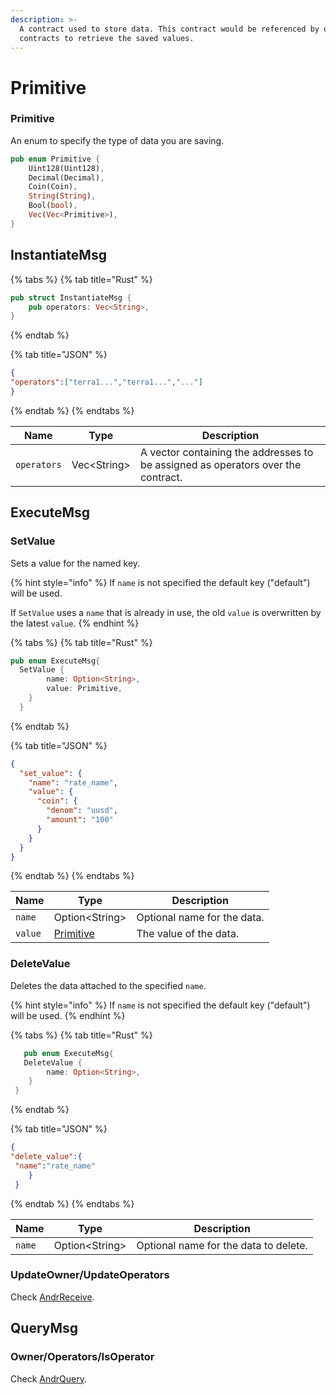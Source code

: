 ```yaml
---
description: >-
  A contract used to store data. This contract would be referenced by other
  contracts to retrieve the saved values.
---
```


# Primitive

### Primitive

An enum to specify the type of data you are saving.

```rust
pub enum Primitive {
    Uint128(Uint128),
    Decimal(Decimal),
    Coin(Coin),
    String(String),
    Bool(bool),
    Vec(Vec<Primitive>),
}
```

## InstantiateMsg

{% tabs %}
{% tab title="Rust" %}
```rust
pub struct InstantiateMsg {
    pub operators: Vec<String>,
}
```
{% endtab %}

{% tab title="JSON" %}
```json
{
"operators":["terra1...","terra1...","..."]
}
```
{% endtab %}
{% endtabs %}

| Name        | Type         | Description                                                                      |
| ----------- | ------------ | -------------------------------------------------------------------------------- |
| `operators` | Vec\<String> | A vector containing the addresses to be assigned as operators over the contract. |

## ExecuteMsg

### SetValue

Sets a value for the named key.

{% hint style="info" %}
If `name` is not specified the default key ("default") will be used.

If `SetValue` uses a `name` that is already in use, the old `value` is overwritten by the latest `value`.
{% endhint %}

{% tabs %}
{% tab title="Rust" %}
```rust
pub enum ExecuteMsg{
  SetValue {
        name: Option<String>,
        value: Primitive,
    }
  }
```
{% endtab %}

{% tab title="JSON" %}
```json
{
  "set_value": {
    "name": "rate_name",
    "value": {
      "coin": {
        "denom": "uusd",
        "amount": "100"
      }
    }
  }
}
```
{% endtab %}
{% endtabs %}

| Name    | Type                                | Description                 |
| ------- | ----------------------------------- | --------------------------- |
| `name`  | Option\<String>                     | Optional name for the data. |
| `value` | [Primitive](primitive.md#undefined) | The value of the data.      |

### DeleteValue

Deletes the data attached to the specified `name`.

{% hint style="info" %}
If `name` is not specified the default key ("default") will be used.
{% endhint %}

{% tabs %}
{% tab title="Rust" %}
```rust
   pub enum ExecuteMsg{
   DeleteValue {
        name: Option<String>,
    }
 }
```
{% endtab %}

{% tab title="JSON" %}
```json
{
"delete_value":{
 "name":"rate_name"
    }
 }

```
{% endtab %}
{% endtabs %}

| Name   | Type            | Description                           |
| ------ | --------------- | ------------------------------------- |
| `name` | Option\<String> | Optional name for the data to delete. |

### UpdateOwner/UpdateOperators

Check [AndrReceive](../andrreceive-andrquery.md).

## QueryMsg

### Owner/Operators/IsOperator

Check [AndrQuery](../andrreceive-andrquery.md).
